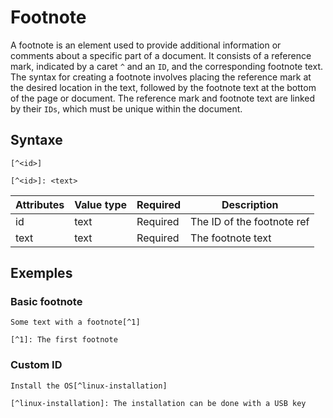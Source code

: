 # Footnote

A footnote is an element used to provide additional information or comments about a specific part of a document. It consists of a reference mark, indicated by a caret `^` and an `ID`, and the corresponding footnote text. The syntax for creating a footnote involves placing the reference mark at the desired location in the text, followed by the footnote text at the bottom of the page or document. The reference mark and footnote text are linked by their `IDs`, which must be unique within the document.

## Syntaxe

```syntaxe
[^<id>]

[^<id>]: <text>
```

| Attributes | Value type | Required | Description                |
| ---------- | ---------- | -------- | -------------------------- |
| id         | text       | Required | The ID of the footnote ref |
| text       | text       | Required | The footnote text          |

## Exemples

### Basic footnote

```
Some text with a footnote[^1]

[^1]: The first footnote
```

### Custom ID

```
Install the OS[^linux-installation]

[^linux-installation]: The installation can be done with a USB key
```
